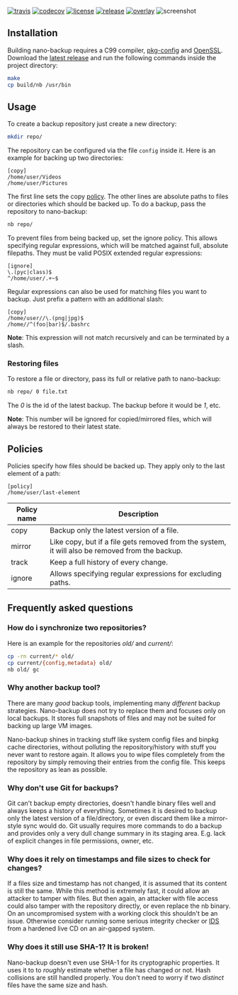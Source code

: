 [![travis](https://travis-ci.org/AlxHnr/nano-backup.svg?branch=master)](https://travis-ci.org/AlxHnr/nano-backup)
[![codecov](https://codecov.io/github/AlxHnr/nano-backup/coverage.svg?branch=master)](https://codecov.io/github/AlxHnr/nano-backup?branch=master)
[![license](https://img.shields.io/badge/license-MIT-brightgreen.svg)](https://github.com/AlxHnr/nano-backup/blob/master/LICENSE)
[![release](https://img.shields.io/badge/version-0.1.1-lightgrey.svg)](https://github.com/AlxHnr/nano-backup/releases/tag/v0.1.1)
[![overlay](https://img.shields.io/badge/gentoo-overlay-62548F.svg)](https://github.com/AlxHnr/gentoo-overlay)
![screenshot](https://cdn.rawgit.com/AlxHnr/nano-backup/master/screenshot.svg)

## Installation

Building nano-backup requires a C99 compiler,
[pkg-config](http://www.freedesktop.org/wiki/Software/pkg-config/) and
[OpenSSL](https://www.openssl.org/). Download the
[latest release](https://github.com/AlxHnr/nano-backup/releases/tag/v0.1.1)
and run the following commands inside the project directory:

```sh
make
cp build/nb /usr/bin
```

## Usage

To create a backup repository just create a new directory:

```sh
mkdir repo/
```

The repository can be configured via the file `config` inside it. Here is
an example for backing up two directories:

```
[copy]
/home/user/Videos
/home/user/Pictures
```

The first line sets the copy [policy](#policies). The other lines are
absolute paths to files or directories which should be backed up. To do a
backup, pass the repository to nano-backup:

```sh
nb repo/
```

To prevent files from being backed up, set the ignore policy. This allows
specifying regular expressions, which will be matched against full,
absolute filepaths. They must be valid POSIX extended regular expressions:

```
[ignore]
\.(pyc|class)$
^/home/user/.+~$
```

Regular expressions can also be used for matching files you want to backup.
Just prefix a pattern with an additional slash:

```
[copy]
/home/user//\.(png|jpg)$
/home//^(foo|bar)$/.bashrc
```

**Note**: This expression will not match recursively and can be terminated
by a slash.

### Restoring files

To restore a file or directory, pass its full or relative path to
nano-backup:

```sh
nb repo/ 0 file.txt
```

The _0_ is the id of the latest backup. The backup before it would be _1_,
etc.

**Note**: This number will be ignored for copied/mirrored files, which will
always be restored to their latest state.

## Policies

Policies specify how files should be backed up. They apply only to the last
element of a path:

```
[policy]
/home/user/last-element
```

Policy name | Description
------------|-------------
copy        | Backup only the latest version of a file.
mirror      | Like copy, but if a file gets removed from the system, it will also be removed from the backup.
track       | Keep a full history of every change.
ignore      | Allows specifying regular expressions for excluding paths.

## Frequently asked questions

### How do i synchronize two repositories?

Here is an example for the repositories _old/_ and _current/_:

```sh
cp -rn current/* old/
cp current/{config,metadata} old/
nb old/ gc
```

### Why another backup tool?

There are many _good_ backup tools, implementing many _different_ backup
strategies. Nano-backup does not try to replace them and focuses only on
local backups. It stores full snapshots of files and may not be suited for
backing up large VM images.

Nano-backup shines in tracking stuff like system config files and binpkg
cache directories, without polluting the repository/history with stuff you
never want to restore again. It allows you to wipe files completely from
the repository by simply removing their entries from the config file. This
keeps the repository as lean as possible.

### Why don't use Git for backups?

Git can't backup empty directories, doesn't handle binary files well and
always keeps a history of everything. Sometimes it is desired to backup
only the latest version of a file/directory, or even discard them like a
mirror-style sync would do. Git usually requires more commands to do a
backup and provides only a very dull change summary in its staging area.
E.g. lack of explicit changes in file permissions, owner, etc.

### Why does it rely on timestamps and file sizes to check for changes?

If a files size and timestamp has not changed, it is assumed that its
content is still the same. While this method is extremely fast, it could
allow an attacker to tamper with files. But then again, an attacker with
file access could also tamper with the repository directly, or even replace
the nb binary. On an uncompromised system with a working clock this
shouldn't be an issue. Otherwise consider running some serious integrity
checker or [IDS](https://en.wikipedia.org/wiki/Intrusion_detection_system)
from a hardened live CD on an air-gapped system.

### Why does it still use SHA-1? It is broken!

Nano-backup doesn't even use SHA-1 for its cryptographic properties. It
uses it to to _roughly_ estimate whether a file has changed or not. Hash
collisions are still handled properly. You don't need to worry if two
_distinct_ files have the same size and hash.
